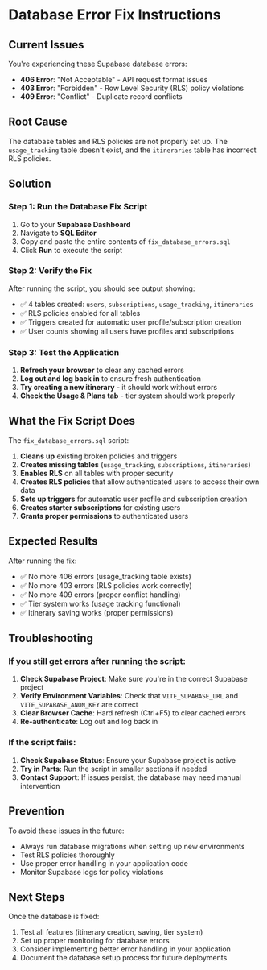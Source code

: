 # Database Error Fix Instructions

## Current Issues
You're experiencing these Supabase database errors:
- **406 Error**: "Not Acceptable" - API request format issues
- **403 Error**: "Forbidden" - Row Level Security (RLS) policy violations  
- **409 Error**: "Conflict" - Duplicate record conflicts

## Root Cause
The database tables and RLS policies are not properly set up. The `usage_tracking` table doesn't exist, and the `itineraries` table has incorrect RLS policies.

## Solution

### Step 1: Run the Database Fix Script
1. Go to your **Supabase Dashboard**
2. Navigate to **SQL Editor**
3. Copy and paste the entire contents of `fix_database_errors.sql`
4. Click **Run** to execute the script

### Step 2: Verify the Fix
After running the script, you should see output showing:
- ✅ 4 tables created: `users`, `subscriptions`, `usage_tracking`, `itineraries`
- ✅ RLS policies enabled for all tables
- ✅ Triggers created for automatic user profile/subscription creation
- ✅ User counts showing all users have profiles and subscriptions

### Step 3: Test the Application
1. **Refresh your browser** to clear any cached errors
2. **Log out and log back in** to ensure fresh authentication
3. **Try creating a new itinerary** - it should work without errors
4. **Check the Usage & Plans tab** - tier system should work properly

## What the Fix Script Does

The `fix_database_errors.sql` script:

1. **Cleans up** existing broken policies and triggers
2. **Creates missing tables** (`usage_tracking`, `subscriptions`, `itineraries`)
3. **Enables RLS** on all tables with proper security
4. **Creates RLS policies** that allow authenticated users to access their own data
5. **Sets up triggers** for automatic user profile and subscription creation
6. **Creates starter subscriptions** for existing users
7. **Grants proper permissions** to authenticated users

## Expected Results

After running the fix:
- ✅ No more 406 errors (usage_tracking table exists)
- ✅ No more 403 errors (RLS policies work correctly)
- ✅ No more 409 errors (proper conflict handling)
- ✅ Tier system works (usage tracking functional)
- ✅ Itinerary saving works (proper permissions)

## Troubleshooting

### If you still get errors after running the script:

1. **Check Supabase Project**: Make sure you're in the correct Supabase project
2. **Verify Environment Variables**: Check that `VITE_SUPABASE_URL` and `VITE_SUPABASE_ANON_KEY` are correct
3. **Clear Browser Cache**: Hard refresh (Ctrl+F5) to clear cached errors
4. **Re-authenticate**: Log out and log back in

### If the script fails:

1. **Check Supabase Status**: Ensure your Supabase project is active
2. **Try in Parts**: Run the script in smaller sections if needed
3. **Contact Support**: If issues persist, the database may need manual intervention

## Prevention

To avoid these issues in the future:
- Always run database migrations when setting up new environments
- Test RLS policies thoroughly
- Use proper error handling in your application code
- Monitor Supabase logs for policy violations

## Next Steps

Once the database is fixed:
1. Test all features (itinerary creation, saving, tier system)
2. Set up proper monitoring for database errors
3. Consider implementing better error handling in your application
4. Document the database setup process for future deployments 